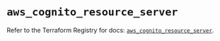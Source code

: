 # `aws_cognito_resource_server`

Refer to the Terraform Registry for docs: [`aws_cognito_resource_server`](https://registry.terraform.io/providers/hashicorp/aws/4.67.0/docs/resources/cognito_resource_server).
